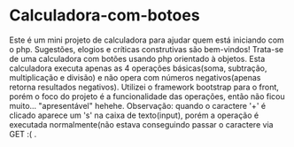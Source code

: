 # Calculadora-com-botoes

Este é um mini projeto de calculadora para ajudar quem está iniciando com o php. Sugestões, elogios e críticas construtivas são bem-vindos!
Trata-se de uma calculadora com botões usando php orientado à objetos.
Esta calculadora executa apenas as 4 operações básicas(soma, subtração, multiplicação e divisão) e não opera com números negativos(apenas retorna resultados negativos).
Utilizei o framework bootstrap para o front, porém o foco do projeto é a funcionalidade das operações, então não ficou muito... "apresentável" hehehe.
Observação: quando o caractere '+' é clicado aparece um 's' na caixa de texto(input), porém a operação é executada normalmente(não estava conseguindo passar o caractere via GET :( .
